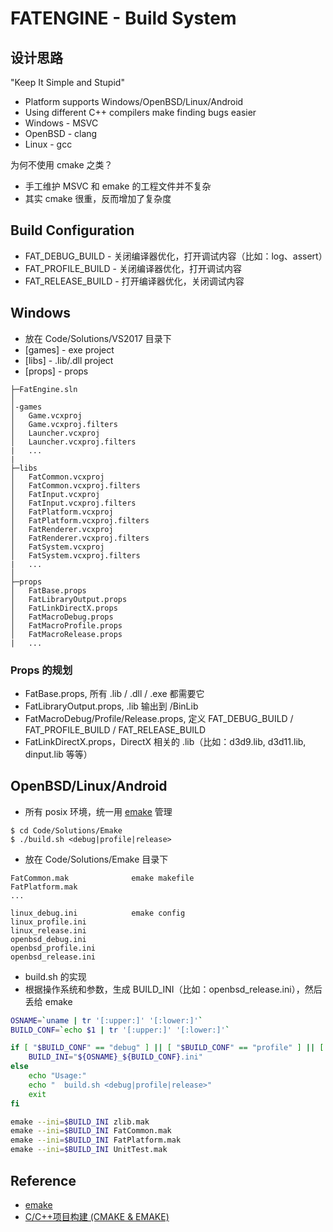 # FATENGINE - Build System

## 设计思路

"Keep It Simple and Stupid"

 * Platform supports Windows/OpenBSD/Linux/Android
 * Using different C++ compilers make finding bugs easier
 * Windows - MSVC
 * OpenBSD - clang
 * Linux   - gcc

为何不使用 cmake 之类？

 * 手工维护 MSVC 和 emake 的工程文件并不复杂
 * 其实 cmake 很重，反而增加了复杂度


## Build Configuration

 * FAT_DEBUG_BUILD   - 关闭编译器优化，打开调试内容（比如：log、assert）
 * FAT_PROFILE_BUILD - 关闭编译器优化，打开调试内容
 * FAT_RELEASE_BUILD - 打开编译器优化，关闭调试内容


## Windows

 * 放在 Code/Solutions/VS2017 目录下
 * [games] - exe project
 * [libs]  - .lib/.dll project
 * [props] - props

```
├─FatEngine.sln
│
│-games
│   Game.vcxproj
│   Game.vcxproj.filters
│   Launcher.vcxproj
│   Launcher.vcxproj.filters
|   ...
|
├─libs
│   FatCommon.vcxproj
│   FatCommon.vcxproj.filters
│   FatInput.vcxproj
│   FatInput.vcxproj.filters
│   FatPlatform.vcxproj
│   FatPlatform.vcxproj.filters
│   FatRenderer.vcxproj
│   FatRenderer.vcxproj.filters
│   FatSystem.vcxproj
│   FatSystem.vcxproj.filters
|   ...
│
├─props
│   FatBase.props
│   FatLibraryOutput.props
│   FatLinkDirectX.props
│   FatMacroDebug.props
│   FatMacroProfile.props
│   FatMacroRelease.props
|   ...
```

### Props 的规划

 * FatBase.props, 所有 .lib / .dll / .exe 都需要它
 * FatLibraryOutput.props, .lib 输出到 /BinLib
 * FatMacroDebug/Profile/Release.props, 定义 FAT_DEBUG_BUILD / FAT_PROFILE_BUILD / FAT_RELEASE_BUILD
 * FatLinkDirectX.props，DirectX 相关的 .lib（比如：d3d9.lib, d3d11.lib, dinput.lib 等等）


## OpenBSD/Linux/Android

 * 所有 posix 环境，统一用 [emake][1] 管理

```shell
$ cd Code/Solutions/Emake
$ ./build.sh <debug|profile|release>
```

 * 放在 Code/Solutions/Emake 目录下

```
FatCommon.mak              emake makefile
FatPlatform.mak
...

linux_debug.ini            emake config
linux_profile.ini
linux_release.ini
openbsd_debug.ini
openbsd_profile.ini
openbsd_release.ini
```

 * build.sh 的实现
 * 根据操作系统和参数，生成 BUILD_INI（比如：openbsd_release.ini），然后丢给 emake

```bash
OSNAME=`uname | tr '[:upper:]' '[:lower:]'`
BUILD_CONF=`echo $1 | tr '[:upper:]' '[:lower:]'`

if [ "$BUILD_CONF" == "debug" ] || [ "$BUILD_CONF" == "profile" ] || [ "$BUILD_CONF" == "release" ] ; then
    BUILD_INI="${OSNAME}_${BUILD_CONF}.ini"
else
    echo "Usage:"
    echo "  build.sh <debug|profile|release>"
    exit
fi

emake --ini=$BUILD_INI zlib.mak 
emake --ini=$BUILD_INI FatCommon.mak
emake --ini=$BUILD_INI FatPlatform.mak
emake --ini=$BUILD_INI UnitTest.mak
```


## Reference

 * [emake][1]
 * [C/C++项目构建 (CMAKE & EMAKE)][2]


[1]:https://github.com/skywind3000/emake
[2]:https://github.com/kasicass/blog/blob/master/cpp/2018_11_07_cmake_and_emake.md
